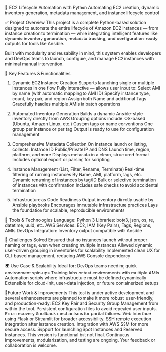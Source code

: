 🔧 EC2 Lifecycle Automation with Python
Automating EC2 creation, dynamic inventory generation, metadata management, and instance lifecycle control

✅ Project Overview
This project is a complete Python-based solution designed to automate the entire lifecycle of Amazon EC2 instances — from instance creation to termination — while integrating intelligent features like dynamic inventory generation, metadata tracking, and configuration-ready outputs for tools like Ansible.

Built with modularity and reusability in mind, this system enables developers and DevOps teams to launch, configure, and manage EC2 instances with minimal manual intervention.

🧠 Key Features & Functionalities
1. Dynamic EC2 Instance Creation
Supports launching single or multiple instances in one flow
Fully interactive — allows user input to:
Select AMI by name (with automatic mapping to AMI ID)
Specify instance type, count, key pair, and region
Assign both Name and additional Tags
Gracefully handles multiple AMIs in batch operations

2. Automated Inventory Generation
Builds a dynamic Ansible-style inventory directly from AWS
Grouping options include:
OS-based (Ubuntu, Amazon Linux, etc.)
Custom tags or name conventions
One group per instance or per tag
Output is ready to use for configuration management

3. Comprehensive Metadata Collection
On instance launch or listing, collects:
Instance ID
Public/Private IP and DNS
Launch time, region, platform, and more
Displays metadata in a clean, structured format
Includes optional export or parsing for scripting

4. Instance Management (List, Filter, Rename, Terminate)
Real-time filtering of running instances
By Name, AMI, platform, tags, etc.
Dynamic renaming of instances by tag/ID
Bulk or selective termination of instances with confirmation
Includes safe checks to avoid accidental termination

5. Infrastructure as Code Readiness
Output inventory directly usable by Ansible playbooks
Encourages immutable infrastructure practices
Lays the foundation for scalable, reproducible environments

📁 Tools & Technologies
Language: Python 3
Libraries: boto3, json, os, re, datetime, uuid, etc.
AWS Services: EC2, IAM (Key Pairs), Tags, Regions, AMIs
DevOps Integration: Inventory output compatible with Ansible

🧩 Challenges Solved
Ensured that no instances launch without proper naming or tags, even when creating multiple instances
Allowed dynamic user-driven grouping in inventories for scalability
Implemented clean UX for CLI-based management, reducing AWS Console dependency

🌍 Use Case & Scalability
Ideal for:
DevOps teams needing quick environment spin-ups
Training labs or test environments with multiple AMIs
Automation scripts where infrastructure must be defined dynamically
Extensible for cloud-init, user-data injection, or future containerized setups

🚧Future Work & Improvements
This tool is under active development and several enhancements are planned to make it more robust, user-friendly, and production-ready:
 EC2 Key Pair and Security Group Management from within the tool.
 Persistent configuration files to avoid repeated user inputs.
 Error recovery & rollback mechanisms for partial failures.
 Web interface using Flask or Streamlit for broader accessibility.
 SSH remote execution integration after instance creation.
 Integration with AWS SSM for more secure access.
 Support for launching Spot Instances and Reserved Instances.
This version is functional but not final. Continuous improvements, modularization, and testing are ongoing. Your feedback or collaboration is welcome.
